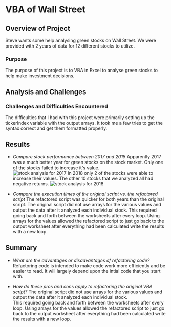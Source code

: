 # VBA of Wall Street

## Overview of Project
Steve wants some help analysing green stocks on Wall Street.  We were provided with 2 years of data for 12 different stocks to utilize.

### Purpose
The purpose of this project is to VBA in Excel to analyse green stocks to help make investment decisions.

## Analysis and Challenges

### Challenges and Difficulties Encountered
The difficulties that I had with this project were primarily setting up the tickerIndex variable with the output arrays.  It took me a few tries
to get the syntax correct and get them formatted properly.

## Results

- *Compare stock performance between 2017 and 2018*
Apparently 2017 was a much better year for green stocks on the stock market.  Only one of the stocks failed to increase it's value.  
![stock analysis for 2017](/kickstarter-analysis/Resources/Theater_Outcomes_Vs_Launch)
In 2018 only 2 of the stocks were able to increase their values.  The other 10 stocks that we analyzed all had negative returns. 
![stock analysis for 2018](/kickstarter-analysis/Resources/Theater_Outcomes_Vs_Launch)

- *Compare the execution times of the original script vs. the refactored script*
The refactored script was quicker for both years than the original script.  The original script did not use arrays for the various values and output
the data after it analyzed each individual stock.  This required going back and forth between the worksheets after every loop.  Using arrays for the 
values allowed the refactored script to just go back to the output worksheet after everything had been calculated write the results with a new loop.

## Summary

- *What are the advantages or disadvantages of refactoring code?*
Refactoring code is intended to make code work more efficiently and be easier to read.  It will largely depend upon the intial code that you start with.

- *How do these pros and cons apply to refactoring the original VBA script?*
The original script did not use arrays for the various values and output the data after it analyzed each individual stock.  
This required going back and forth between the worksheets after every loop.  Using arrays for the values allowed the refactored script to 
just go back to the output worksheet after everything had been calculated write the results with a new loop.
